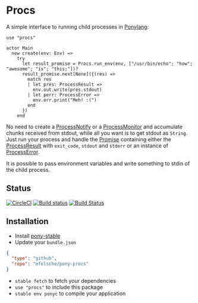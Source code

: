 # Procs

A simple interface to running child processes in [Ponylang](https://ponylang.io):

```pony
use "procs"

actor Main
  new create(env: Env) =>
    try
      let result_promise = Procs.run_env(env, ["/usr/bin/echo"; "how"; "awesome"; "is"; "this;"])?
      result_promise.next[None]({(res) =>
        match res
        | let pres: ProcessResult =>
          env.out.write(pres.stdout)
        | let perr: ProcessError =>
          env.err.print("Meh! :(")
        end
      })
    end
```

No need to create a [ProcessNotify](process-ProcessNotify.md) or a [ProcessMonitor](process-ProcessMonitor.md) and
accumulate chunks received from stdout, while all you want is to get stdout as `String`. Just run your process and
handle the [Promise](promises-Promise.md) containing either the [ProcessResult](procs-ProcessResult.md) with `exit_code`,
`stdout` and `stderr` or an instance of [ProcessError](process-ProcessError.md).

It is possible to pass environment variables and write something to stdin of the child process.

## Status

[![CircleCI](https://circleci.com/gh/mfelsche/pony-procs.svg?style=svg)](https://circleci.com/gh/mfelsche/pony-procs) [![Build status](https://ci.appveyor.com/api/projects/status/mns3ld1foja8mo7n/branch/master?svg=true)](https://ci.appveyor.com/project/mfelsche/pony-procs/branch/master) [![Build Status](https://travis-ci.org/mfelsche/pony-procs.svg?branch=master)](https://travis-ci.org/mfelsche/pony-procs)

## Installation

* Install [pony-stable](https://github.com/ponylang/pony-stable)
* Update your `bundle.json`

```json
{ 
  "type": "github",
  "repo": "mfelsche/pony-procs"
}
```

* `stable fetch` to fetch your dependencies
* `use "procs"` to include this package
* `stable env ponyc` to compile your application
